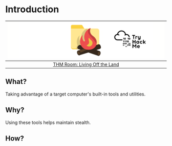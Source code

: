 # Introduction

| ![Living Off the Land](../../_static/images/thm-land.png) |
|:--:|
| [THM Room: Living Off the Land](https://tryhackme.com/room/livingofftheland) |

## What?

Taking advantage of a target computer's built-in tools and utilities.

## Why?

Using these tools helps maintain stealth.

## How?

